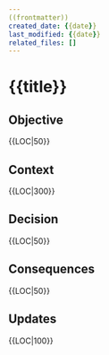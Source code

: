 ```yaml
---
((frontmatter))
created_date: {{date}}
last_modified: {{date}}
related_files: []
---
```


# {{title}}

<!-- Keep this record concise and professional. Prefer declarative statements. -->

## Objective
<!-- A concise statement explaining the goal of this decision. -->
{{LOC|50}}

## Context
<!-- What is the issue that we're seeing that is motivating this decision or change? -->
{{LOC|300}}

## Decision
<!-- What is the change that we're proposing and/or doing? -->
{{LOC|50}}

## Consequences
<!-- What becomes easier or more difficult to do because of this change? -->
{{LOC|50}}

## Updates
<!-- Changes that happened when the rubber met the road. -->
{{LOC|100}}
